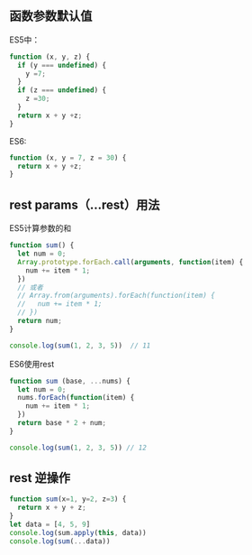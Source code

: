 ## 函数参数默认值
ES5中：
```js
function (x, y, z) {
  if (y === undefined) {
    y =7;
  }
  if (z === undefined) {
    z =30;
  }
  return x + y +z;
}
```
ES6:
```js
function (x, y = 7, z = 30) {
  return x + y +z;
}
```

## rest params（...rest）用法
ES5计算参数的和
```js
function sum() {
  let num = 0;
  Array.prototype.forEach.call(arguments, function(item) {
    num += item * 1;
  })
  // 或者
  // Array.from(arguments).forEach(function(item) {
  //   num += item * 1;
  // })
  return num;
}

console.log(sum(1, 2, 3, 5))  // 11
```
ES6使用rest
```js
function sum (base, ...nums) {
  let num = 0;
  nums.forEach(function(item) {
    num += item * 1;
  })
  return base * 2 + num;
}

console.log(sum(1, 2, 3, 5)) // 12
```
## rest 逆操作
```js
function sum(x=1, y=2, z=3) {
  return x + y + z;
}
let data = [4, 5, 9]
console.log(sum.apply(this, data))
console.log(sum(...data))
```